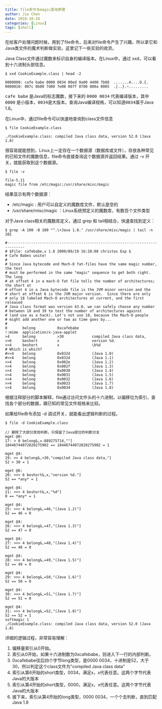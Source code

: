 ```yaml
---
title: file命令与magic查询原理
author: Jie Chen
date: 2018-10-28
categories: [Linux]
tags: [shell]
---
```



在给客户处理问题时候，用到了file命令，后来对file命令产生了兴趣，所以拿它和Java类文件的魔术判断做实验，这里记下一些实验的收货。

Java Class文件通过魔数来标识自身的编译版本。在Linux中，通过 xxd，可以看到十六进制头部信息。

~~~
$ xxd CookieExample.class | head -2

0000000: cafe babe 0000 0034 00ed 0a00 4400 7b08  .......4....D.{.
0000010: 007c 0b00 7d00 7e08 007f 0700 800a 0005  .|..}.~.........
~~~

<kbd>cafe babe</kbd> 是Java的标志魔数，接下来的 <kbd>0000 0034</kbd> 代表编译版本，其中<kbd>0000</kbd> 是小版本，<kbd>0034</kbd>是大版本。查询Java编译规格，可以知道<kbd>0034</kbd>属于Java 1.8。

在Linux中，通过file命令可以快速地查询到class文件信息

~~~
$ file CookieExample.class

./CookieExample.class: compiled Java class data, version 52.0 (Java 1.8)
~~~

很容易就能想到，Linux上一定存在一个数据源（数据库或文件），存放各种常见的已知文件的魔数信息，file命令直接查询这个数据源并返回结果。通过 -v 开关，就能获取到这个数据源。

~~~
$ file -v

file-5.11
magic file from /etc/magic:/usr/share/misc/magic
~~~

结果显示有两个数据源：

* /etc/magic : 用户可以自定义的魔数库文件，默认是空的
* /usr/share/misc/magic ：Linux系统预定义的魔数库，有数百个文件类型

对于Java class相关的魔数库定义，通过 grep 和 tail相结合，快速查找到定义：
~~~
$ grep -A 100 -B 100 "^.\+Java 1.8." /usr/share/misc/magic | tail -n 201

#------------------------------------------------------------------------------
# $File: cafebabe,v 1.8 2009/09/19 16:28:08 christos Exp $
# Cafe Babes unite!
#
# Since Java bytecode and Mach-O fat-files have the same magic number, the test
# must be performed in the same "magic" sequence to get both right.  The long
# at offset 4 in a mach-O fat file tells the number of architectures; the short at
# offset 4 in a Java bytecode file is the JVM minor version and the
# short at offset 6 is the JVM major version.  Since there are only
# only 18 labeled Mach-O architectures at current, and the first released
# Java class format was version 43.0, we can safely choose any number
# between 18 and 39 to test the number of architectures against
# (and use as a hack). Let's not use 18, because the Mach-O people
# might add another one or two as time goes by...
#
0       belong          0xcafebabe
!:mime  application/x-java-applet
>4      belong          >30             compiled Java class data,
>>6     beshort         x               version %d.
>>4     beshort         x               \b%d
# Which is which?
#>>4    belong          0x032d          (Java 1.0)
#>>4    belong          0x032d          (Java 1.1)
>>4     belong          0x002e          (Java 1.2)
>>4     belong          0x002f          (Java 1.3)
>>4     belong          0x0030          (Java 1.4)
>>4     belong          0x0031          (Java 1.5)
>>4     belong          0x0032          (Java 1.6)
>>4     belong          0x0033          (Java 1.7)
>>4     belong          0x0034          (Java 1.8)
~~~

根据注释部分的脚本解释，file通过访问文件头的十六进制，以偏移位为索引，查找各个部分的数据，跟已知的常见文件规格来比较。

如果给file命令添加 -d 调试开关，就能看出逻辑判断的过程。

~~~
$ file -d CookieExample.class

// 删除了大部分其他判断，只保留了Java部分的判断分支
mget @0: 
17: > 0 belong&,=-889275714,""]
18446744072820275902 == 18446744072820275902 = 1

mget @4: 
19: >> 4 belong&,>30,"compiled Java class data,"]
52 > 30 = 1

mget @6: 
20: >>> 6 beshort&,x,"version %d."]
52 == *any* = 1

mget @4: 
21: >>> 4 beshort&,x,"%d"]
0 == *any* = 1

mget @4: 
25: >>> 4 belong&,=46,"(Java 1.2)"]
52 == 46 = 0

mget @4: 
26: >>> 4 belong&,=47,"(Java 1.3)"]
52 == 47 = 0

mget @4: 
27: >>> 4 belong&,=48,"(Java 1.4)"]
52 == 48 = 0

mget @4: 
28: >>> 4 belong&,=49,"(Java 1.5)"]
52 == 49 = 0

mget @4: 
29: >>> 4 belong&,=50,"(Java 1.6)"]
52 == 50 = 0

mget @4: 
30: >>> 4 belong&,=51,"(Java 1.7)"]
52 == 51 = 0

mget @4: 
31: >>> 4 belong&,=52,"(Java 1.8)"]
52 == 52 = 1
softmagic 1
./CookieExample.class: compiled Java class data, version 52.0 (Java 1.8)
~~~

详细的逻辑过程，非常容易理解：

1. 偏移量索引从0开始。
2. 索引从0开始，如果十六进制数为0xcafebabe，则进入下一行的内部判断。
3. 0xcafebabe往后四个字节long类型，是0000 0034，十进制是52，大于30，所以判定这个class文件为"compiled Java class data"
4. 索引从第6开始的short类型，0034，满足x，x代表任意。这两个字节代表Java的大版本
5. 索引从第4开始的short类型，0000，满足x，x代表任意。这两个字节代表Java的大版本
6. 接下来，索引从第4开始的long类型，0000 0034，一个个去判断，直到匹配 Java 1.8



